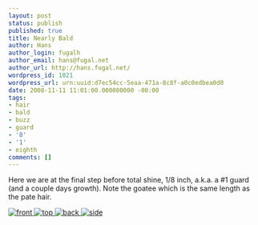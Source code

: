 ```yaml
---
layout: post
status: publish
published: true
title: Nearly Bald
author: Hans
author_login: fugalh
author_email: hans@fugal.net
author_url: http://hans.fugal.net/
wordpress_id: 1021
wordpress_url: urn:uuid:d7ec54cc-5eaa-471a-8c8f-a0c0edbea0d0
date: 2008-11-11 11:01:00.000000000 -08:00
tags:
- hair
- bald
- buzz
- guard
- '8'
- '1'
- eighth
comments: []
---
```

<p>Here we are at the final step before total shine, 1/8 inch, a.k.a. a #1 guard (and a couple days growth). Note the goatee which is the same length as the pate hair.</p>

<p><a href="http://foton.fugal.net/album/166?page=3">
<img src="http://foton.fugal.net/foto/3758/thumbnail" alt="front"/>
<img src="http://foton.fugal.net/foto/3759/thumbnail" alt="top"/>
<img src="http://foton.fugal.net/foto/3756/thumbnail" alt="back"/>
<img src="http://foton.fugal.net/foto/3757/thumbnail" alt="side"/>
</a></p>

